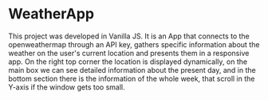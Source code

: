 # WeatherApp
This project was developed in Vanilla JS. It is an App that connects to the openweathermap through an API key, gathers specific information about the
weather on the user's current location and presents them in a responsive app. On the right top corner the location is displayed dynamically, on the main box we
can see detailed information about the present day, and in the bottom section there is the information of the whole week, that scroll in the Y-axis if the window
gets too small.
